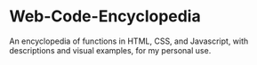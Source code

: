 # Web-Code-Encyclopedia
An encyclopedia of functions in HTML, CSS, and Javascript, with descriptions and visual examples, for my personal use.
